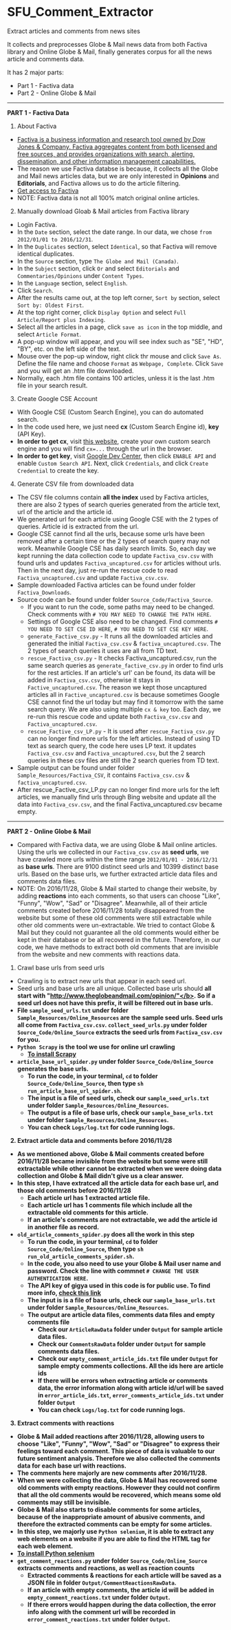 # SFU_Comment_Extractor
Extract articles and comments from news sites

It collects and preprocesses Globe & Mail news data from both Factiva library and Online Globe & Mail, finally generates corpus for all the news article and comments data.

It has 2 major parts:
* Part 1 - Factiva data
* Part 2 - Online Globe & Mail

********************************************************************************

<b>PART 1 - Factiva Data</b>

1. About Factiva
* [Factiva is a business information and research tool owned by Dow Jones & Company. Factiva aggregates content from both licensed and free sources, and provides organizations with search, alerting, dissemination, and other information management capabilities.][3]
* The reason we use Factiva databse is because, it collects all the Globe and Mail news articles data, but we are only interested in <b>Opinions</b> and <b>Editorials</b>, and Factiva allows us to do the article filtering.
* [Get access to Factiva][4]
* NOTE: Factiva data is not all 100% match original online articles.


2. Manually download Gloab & Mail articles from Factiva library
* Login Factiva. 
* In the `Date` section, select the date range. In our data, we chose `from 2012/01/01 to 2016/12/31`.
* In the `Duplicates` section, select `Identical`, so that Factiva will remove identical duplicates.
* In the `Source` section, type `The Globe and Mail (Canada)`.
* In the `Subject` section, click `Or` and select `Editorials` and `Commentaries/Opinions` under `Content Types`.
* In the `Language` section, select `English`.
* Click `Search`.
* After the results came out, at the top left corner, `Sort by` section, select `Sort by: Oldest First`.
* At the top right corner, click `Display Option` and select `Full Article/Report plus Indexing`.
* Select all the articles in a page, click `save as icon` in the top middle, and select `Article Format`.
* A pop-up window will appear, and you will see index such as "SE", "HD", "BY", etc. on the left side of the text.
* Mouse over the pop-up window, right click thr mouse and click `Save As`. Define the file name and choose `Format` as `Webpage, Complete`. Click `Save` and you will get an .htm file downloaded.
* Normally, each .htm file contains 100 articles, unless it is the last .htm file in your search result.

3. Create Google CSE Account
* With Google CSE (Custom Search Engine), you can do automated search.
* In the code used here, we just need <b>cx</b> (Custom Search Engine id), <b>key</b> (API Key).
* <b>In order to get cx</b>, visit [this website][1], create your own custom search engine and you will find `cx=...` through the url in the browser.
* <b>In order to get key</b>, visit [Google Dev Center][2], then click `ENABLE API` and enable `Custom Search API`. Next, click `Credentials`, and click `Create Credential` to create the key.

4. Generate CSV file from downloaded data
* The CSV file columns contain <b>all the index</b> used by Factiva articles, there are also 2 types of search queries generated from the article text, url of the article and the article id.
* We generated url for each article using Google CSE with the 2 types of queries. Article id is extracted from the url.
* Google CSE cannot find all the urls, because some urls have been removed after a certain time or the 2 types of search query may not work. Meanwhile Google CSE has daily search limits. So, each day we kept running the data collection code to update `Factiva_csv.csv` with found urls and updates `Factiva_uncaptured.csv` for articles without urls. Then in the next day, just re-run the rescue code to read `Factiva_uncaptured.csv` and update `Factiva_csv.csv`.
* Sample downloaded Factiva articles can be found under folder `Factiva_Downloads`.
* Source code can be found under folder `Source_Code/Factiva_Source`.
  * If you want to run the code, some paths may need to be changed. Check comments with `# YOU MAY NEED TO CHANGE THE PATH HERE`.
  * Settings of Google CSE also need to be changed. Find comments `# YOU NEED TO SET CSE ID HERE`, `# YOU NEED TO SET CSE KEY HERE`.
  * `generate_Factive_csv.py` - It runs all the downloaded articles and generated the initial `Factiva_csv.csv` & `factiva_uncaptured.csv`. The 2 types of search queries it uses are all from TD text.
  * `rescue_Factiva_csv.py` - It checks Factiva_uncaptured.csv, run the same search queries as `generate_factive_csv.py` in order to find urls for the rest articles. If an article's url' can be found, its data will be added in `Factiva_csv.csv`, otherwise it stays in `Factive_uncaptured.csv`. The reason we kept those uncaptured articles all in `Factive_uncaptured.csv` is because sometimes Google CSE cannot find the url today but may find it tomorrow with the same search query. We are also using multiple `cx & key` too. Each day, we re-run this rescue code and update both `Factiva_csv.csv` and `Factiva_uncaptured.csv`.
  * `rescue_Factive_csv_LP.py` - It is used after `rescue_Factiva_csv.py` can no longer find more urls for the left articles. Instead of using TD text as search query, the code here uses LP text. it updates `Factiva_csv.csv` and `Factiva_uncaptured.csv`, but the 2 search queries in these csv files are still the 2 search queries from TD text.
* Sample output can be found under folder `Sample_Resources/Factiva_CSV`, it contains `Factiva_csv.csv` & `factiva_uncaptured.csv`.
* After rescue_Factive_csv_LP.py can no longer find more urls for the left articles, we manually find urls through Bing website and update all the data into `Factiva_csv.csv`, and the final Factiva_uncaptured.csv became empty.


********************************************************************************

<b>PART 2 - Online Globe & Mail</b>

* Compared with Factiva data, we are using Globe & Mail online articles. Using the urls we collected in our `Factiva_csv.csv` as <b>seed urls</b>, we have crawled more urls within the time range `2012/01/01 - 2016/12/31` as <b>base urls</b>. There are 9100 distinct seed urls and 10399 distinct base urls. Based on the base urls, we further extracted article data files and comments data files.
* NOTE: On 2016/11/28, Globe & Mail started to change their website, by adding <b>reactions</b> into each comments, so that users can choose "Like", "Funny", "Wow", "Sad" or "Disagree". Meanwhile, all of their article comments created before 2016/11/28 totally disappeared from the website but some of these old comments were still extractable while other old comments were un-extractable. We tried to contact Globe & Mail but they could not guarantee all the old comments would either be kept in their database or be all recovered in the future. Therefore, in our code, we have methods to extract both old comments that are invisible from the website and new comments with reactions data.

1. Crawl base urls from seed urls
* Crawling is to extract new urls that appear in each seed url.
* Seed urls and base urls are all unique. Collected base urls should <b>all start with "http://www.theglobeandmail.com/opinion/"</b>. So if a seed url does not have this prefix, it will be filtered out in base urls.
* File `sample_seed_urls.txt` under folder `Sample_Resources/Online_Resources` are the sample seed urls. Seed urls all come from `Factiva_csv.csv`. `collect_seed_urls.py` under folder `Source_Code/Online_Source` extracts the seed urls from `Factiva_csv.csv` for you.
* `Python Scrapy` is the tool we use for online url crawling
  * [To install Scrapy][6]
* `article_base_url_spider.py` under folder `Source_Code/Online_Source` generates the base urls.
  * To run the code, in your terminal, `cd` to folder `Source_Code/Online_Source`, then type `sh run_article_base_url_spider.sh`. 
  * The input is a file of seed urls, check our `sample_seed_urls.txt` under folder `Sample_Resources/Online_Resources`. 
  * The output is a file of base urls, check our `sample_base_urls.txt` under folder `Sample_Resources/Online_Resources`.
  * You can check `Logs/log.txt` for code running logs.

2. Extract article data and comments before 2016/11/28
* As we mentioned above, Globe & Mail comments created before 2016/11/28 became invisible from the website but some were still extractable while other cannot be extracted when we were doing data collection and Globe & Mail didn't give us a clear answer.
* In this step, I have extratced all the article data for each base url, and those old comments before 2016/11/28
  * Each article url has 1 extracted article file.
  * Each article url has 1 comments file which include all the extractable old comments for this article.
  * If an article's comments are not extractable, we add the article id in another file as record.
* `old_article_comments_spider.py` does all the work in this step
  * To run the code, in your terminal, `cd` to folder `Source_Code/Online_Source`, then type `sh run_old_article_comments_spider.sh`. 
  * In the code, you also need to use your Globe & Mail user name and password. Check the line with commnet `# CHANGE THE USER AUTHENTICATION HERE`.
  * The API key of gigya used in this code is for public use. To find more info, [check this link][5]
  * The input is is a file of base urls, check our `sample_base_urls.txt` under folder `Sample_Resources/Online_Resources`.
  * The output are article data files, comments data files and empty comments file
    * Check our `ArticleRawData` folder under `Output` for sample article data files.
    * Check our `CommentsRawData` folder under `Output` for sample comments data files.
    * Check our `empty_comment_article_ids.txt` file under `Output` for sample empty comments collections. <b>All the ids here are article ids</b>
    * If there will be errors when extracting article or comments data, the error information along with article id/url will be saved in `error_article_ids.txt`, `error_comments_article_ids.txt` under folder `Output`
    * You can check `Logs/log.txt` for code running logs.
    
3. Extract comments with reactions
* Globe & Mail added reactions after 2016/11/28, allowing users to choose "Like", "Funny", "Wow", "Sad" or "Disagree" to express their feelings toward each comment. This piece of data is valuable to our future sentiment analysis. Therefore we also collected the comments data for each base url with reactions.
* The comments here majorly are new comments after 2016/11/28. 
* When we were collecting the data, Globe & Mail has recovered some old comments with empty reactions. However they could not confirm that all the old comments would be recovered, which means some old comments may still be invisible.
* Globe & Mail also starts to disable comments for some articles, because of the inappropriate amount of abusive comments, and therefore the extracted comments can be empty for some articles.
* In this step, we majorly use `Python selenium`, it is able to extract any web elements on a website if you are able to find the HTML tag for each web element.
* [To install Python selenium][7]
* `get_comment_reactions.py` under folder `Source_Code/Online_Source` extracts comments and reactions, as well as reaction counts
  * Extracted comments & reactions for each article will be saved as a JSON file in folder `Output/CommentReactionsRawData`.
  * If an article with empty comments, the article id will be added in `empty_comment_reactions.txt` under folder `Output`.
  * If there errors would happen during the data collection, the error info along with the comment url will be recorded in `error_comment_reactions.txt` under folder `Output`.



[1]:https://cse.google.com/cse/all
[2]:https://console.developers.google.com/apis/dashboard
[3]:https://en.wikipedia.org/wiki/Factiva
[4]:https://global.factiva.com/factivalogin/login.asp?productname=global
[5]:http://stackoverflow.com/questions/40049808/python-urllib-is-not-extracting-reader-comments-from-a-website
[6]:https://doc.scrapy.org/en/0.12/intro/install.html
[7]:https://pypi.python.org/pypi/selenium